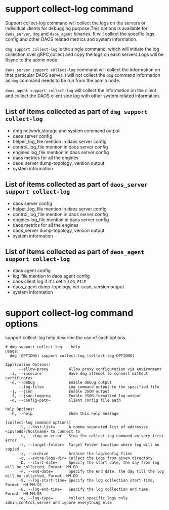 # support collect-log command

Support collect-log command will collect the logs on the servers or individual clients
for debugging purpose.This options is available for `daos_server`, `dmg` and `daos_agent` binaries. 
It will collect the specific logs, config and other DAOS related metrics and system information.

`dmg support collect-log` is the single command, which will initiate the log collection 
over gRPC,collect and copy the logs on each servers.Logs will be Rsync to the admin node.

`daos_server support collect-log` command will collect the information on that particular DAOS server.It will not collect the `dmg` command information as `dmg` command needs to be run from the admin node.

`daos_agent support collect-log` will collect the information on the client and collect the
DAOS client side log with other system related information.

## List of items collected as part of `dmg support collect-log`

* dmg network,storage and system command output
* daos server config
* helper_log_file mention in daos server config
* control_log_file mention in daos server config
* engines log_file mention in daos server config
* daos metrics for all the engines
* daos_server dump-topology, version output
* system information

## List of items collected as part of `daos_server support collect-log`

* daos server config
* helper_log_file mention in daos server config
* control_log_file mention in daos server config
* engines log_file mention in daos server config
* daos metrics for all the engines
* daos_server dump-topology, version output
* system information

## List of items collected as part of `daos_agent support collect-log`

* daos agent config
* log_file mention in daos agent config
* daos client log if it's set `D_LOG_FILE`
* daos_agent dump-topology, net-scan, version output
* system information

# support collect-log command options

support collect-log help describe the use of each options.

```
# dmg support collect-log  --help
Usage:
  dmg [OPTIONS] support collect-log [collect-log-OPTIONS]

Application Options:
      --allow-proxy         Allow proxy configuration via environment
  -i, --insecure            Have dmg attempt to connect without certificates
  -d, --debug               Enable debug output
      --log-file=           Log command output to the specified file
  -j, --json                Enable JSON output
  -J, --json-logging        Enable JSON-formatted log output
  -o, --config-path=        Client config file path

Help Options:
  -h, --help                Show this help message

[collect-log command options]
      -l, --host-list=      A comma separated list of addresses <ipv4addr/hostname> to connect to
      -s, --stop-on-error   Stop the collect-log command on very first error
      -t, --target-folder=  Target Folder location where log will be copied
      -z, --archive         Archive the log/config files
      -c, --extra-logs-dir= Collect the Logs from given directory
      -D, --start-date=     Specify the start date, the day from log will be collected, Format: MM-DD
      -F, --end-date=       Specify the end date, the day till the log will be collected, Format: MM-DD
      -S, --log-start-time= Specify the log collection start time, Format: HH:MM:SS
      -E, --log-end-time=   Specify the log collection end time, Format: HH:MM:SS
      -e, --log-type=       collect specific logs only admin,control,server and ignore everything else
```
